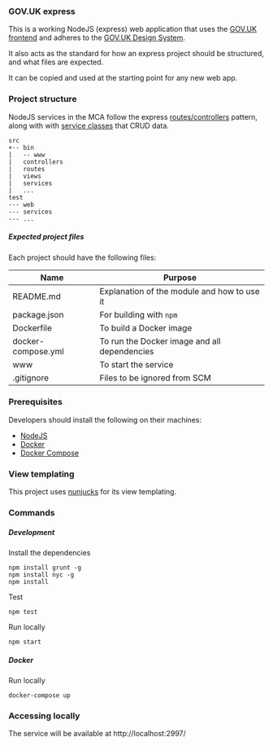 ### GOV.UK express

This is a working NodeJS (express) web application that uses the [GOV.UK frontend](https://github.com/alphagov/govuk-frontend) 
and adheres to the [GOV.UK Design System](https://design-system.service.gov.uk).

It also acts as the standard for how an express project should be structured, and what files are expected.  

It can be copied and used at the starting point for any new web app.

### Project structure

NodeJS services in the MCA follow the express [routes/controllers](https://developer.mozilla.org/en-US/docs/Learn/Server-side/Express_Nodejs/routes) 
pattern, along with with [service classes](https://developer.mozilla.org/en-US/docs/Web/JavaScript/Reference/Classes) that CRUD data. 

    src
    +-- bin
    |   -- www
    |   controllers    
    |   routes    
    |   views
    |   services
    |   ...    
    test
    --- web
    --- services
    --- ...
 

##### Expected project files

Each project should have the following files:

Name                        | Purpose
----------------------------|-----------------------------------------------
README.md                   | Explanation of the module and how to use it 
package.json                | For building with `npm`
Dockerfile                  | To build a Docker image
docker-compose.yml          | To run the Docker image and all dependencies
www                         | To start the service
.gitignore                  | Files to be ignored from SCM

### Prerequisites

Developers should install the following on their machines:

* [NodeJS](https://nodejs.org/en/download)
* [Docker](https://docs.docker.com/install)
* [Docker Compose](https://docs.docker.com/compose/install/)

### View templating 

This project uses [nunjucks](https://mozilla.github.io/nunjucks/) for its view templating.  

### Commands

##### Development        

Install the dependencies

    npm install grunt -g
    npm install nyc -g
    npm install

Test

    npm test
    
Run locally 
  
    npm start

##### Docker  

Run locally

    docker-compose up
    
### Accessing locally

The service will be available at http://localhost:2997/